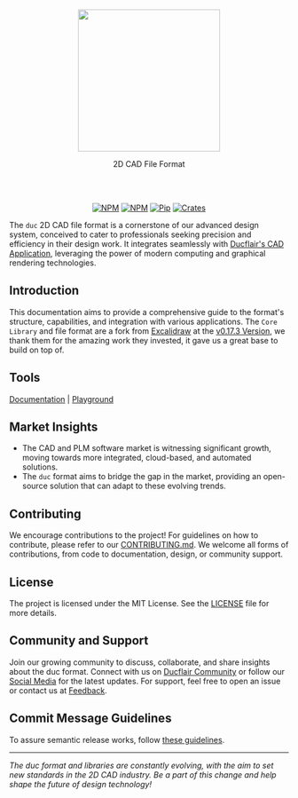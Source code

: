 <p align="center">
  <br/>
  <a href="https://duc.ducflair.com" target="_blank"><img width="256px" src="https://ducflair-public.s3.eu-west-2.amazonaws.com/duc/duc-extended.png" /></a>
  <p align="center">2D CAD File Format</p>
  <br/><br/>
    <p align="center" style="align: center;">
    <a href="https://github.com/ducflair/duc/blob/main/LICENSE"><img src="https://img.shields.io/badge/license-MIT-780000" alt="NPM" /></a>
    <a href="https://www.npmjs.com/package/@ducflair/duc"><img src="https://shields.io/badge/NPM-cc3534?logo=Npm&logoColor=white&style=round-square" alt="NPM" /></a>
    <a href="https://pypi.org/project/ducflair-duc/"><img src="https://shields.io/badge/Pip-blue?logo=Pypi&logoColor=white&style=round-square" alt="Pip" /></a>
    <a href="https://crates.io/crates/ducflair-duc/"><img src="https://shields.io/badge/Crates-FFC933?logo=Rust&logoColor=646464&style=round-square" alt="Crates" /></a>
  </p>

</p>

The `duc` 2D CAD file format is a cornerstone of our advanced design system, conceived to cater to professionals seeking precision and efficiency in their design work. It integrates seamlessly with [Ducflair's CAD Application](https://ducflair.com), leveraging the power of modern computing and graphical rendering technologies. 


## Introduction

This documentation aims to provide a comprehensive guide to the format's structure, capabilities, and integration with various applications.
The `Core Library` and file format are a fork from [Excalidraw](https://github.com/excalidraw/excalidraw) at the [v0.17.3 Version](https://github.com/excalidraw/excalidraw/releases/tag/v0.17.3), we thank them for the amazing work they invested, it gave us a great base to build on top of.

## Tools
[Documentation](https://duc.ducflair.com) | [Playground](https://ducflair.com/core)


## Market Insights

- The CAD and PLM software market is witnessing significant growth, moving towards more integrated, cloud-based, and automated solutions.
- The `duc` format aims to bridge the gap in the market, providing an open-source solution that can adapt to these evolving trends.

## Contributing

We encourage contributions to the project! For guidelines on how to contribute, please refer to our [CONTRIBUTING.md](./CONTRIBUTING.md). We welcome all forms of contributions, from code to documentation, design, or community support.

## License

The project is licensed under the MIT License. See the [LICENSE](./LICENSE) file for more details.

## Community and Support

Join our growing community to discuss, collaborate, and share insights about the duc format. Connect with us on [Ducflair Community](https://www.ducflair/community) or follow our [Social Media](https://www.ducflair.com/socials) for the latest updates. For support, feel free to open an issue or contact us at [Feedback](https://www.ducflair.com/feedback).

## Commit Message Guidelines
To assure semantic release works, follow [these guidelines](https://semantic-release.gitbook.io/semantic-release#how-does-it-work).

---

*The duc format and libraries are constantly evolving, with the aim to set new standards in the 2D CAD industry. Be a part of this change and help shape the future of design technology!*
